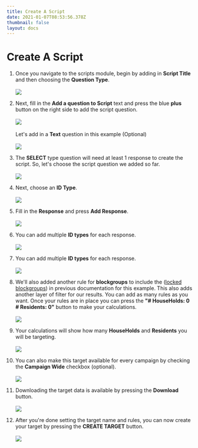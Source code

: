 ```yaml
---
title: Create A Script
date: 2021-01-07T08:53:56.378Z
thumbnail: false
layout: docs
---
```

# Create A Script

1. Once you navigate to the scripts module, begin by adding in **Script Title** and then choosing the **Question Type**.
<br><br>
![](../../images/scripts-step2.jpg)

2. Next, fill in the **Add a question to Script** text and press the blue **plus** button on the right side to add the script question.
<br><br>
![](../../images/scripts-step3.jpg)
<br><br>
Let's add in a **Text** question in this example (Optional)
<br><br>
![](../../images/scripts-step4.jpg)

3. The **SELECT** type question will need at least 1 response to create the script. So, let's choose the script question we added so far.
<br><br>
![](../../images/scripts-step5.jpg)

4. Next, choose an **ID Type**.
<br><br>
![](../../images/scripts-step6.jpg)

5. Fill in the **Response** and press **Add Response**.
<br><br>
![](../../images/scripts-step7.jpg)

6. You can add multiple **ID types** for each response.
<br><br>
![](../../images/scripts-step8.jpg)

7. You can add multiple **ID types** for each response.
<br><br>
![](../../images/scripts-step9.jpg)




6. We'll also added another rule for **blockgroups** to include the ([locked blockgroups][2]) in previous documentation for this example. This also adds another layer of filter for our results. You can add as many rules as you want. Once your rules are in place you can press the **"# HouseHolds: 0 # Residents: 0"** button to make your calculations.
<br><br>
![](../../images/targeting-create-step6.jpg)

7. Your calculations will show how many **HouseHolds** and **Residents** you will be targeting.
<br><br>
![](../../images/targeting-create-step7.jpg)

8. You can also make this target available for every campaign by checking the **Campaign Wide** checkbox (optional).
<br><br>
![](../../images/targeting-create-step8.jpg)

9. Downloading the target data is available by pressing the **Download** button.
<br><br>
![](../../images/targeting-create-step9.jpg)

10. After you're done setting the target name and rules, you can now create your target by pressing the **CREATE TARGET** button.
<br><br>
![](../../images/targeting-create-step10.jpg)


[2]: /Targeting/load-precincts-and-blockgroups
